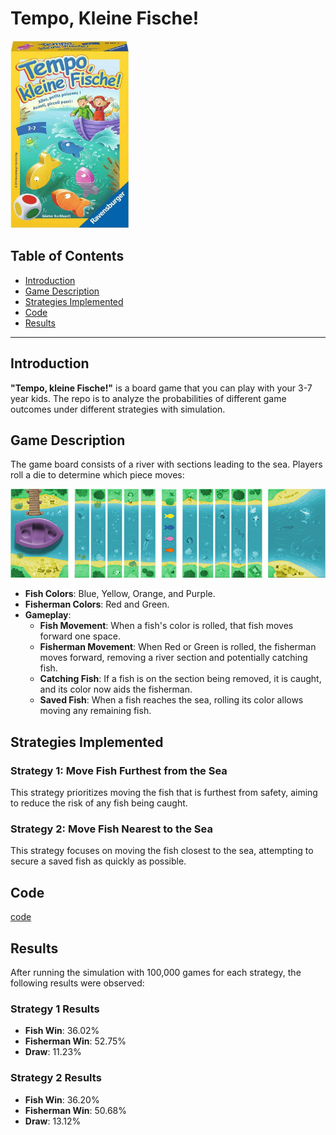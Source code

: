 # Tempo, Kleine Fische!

<img src="images/61P-ynQnAaL._AC_SL1024_.jpg" alt="Alt text" height="300">

## Table of Contents

- [Introduction](#introduction)
- [Game Description](#game-description)
- [Strategies Implemented](#strategies-implemented)
- [Code](#code)
- [Results](#results)

---

## Introduction

 **"Tempo, kleine Fische!"** is a board game that you can play with your 3-7 year kids. The repo is to analyze the probabilities of different game outcomes under different strategies with simulation.

## Game Description

The game board consists of a river with sections leading to the sea. Players roll a die to determine which piece moves:

![Alt text](images/FishingGameSmall.jpg)

- **Fish Colors**: Blue, Yellow, Orange, and Purple.
- **Fisherman Colors**: Red and Green.
- **Gameplay**:
  - **Fish Movement**: When a fish's color is rolled, that fish moves forward one space.
  - **Fisherman Movement**: When Red or Green is rolled, the fisherman moves forward, removing a river section and potentially catching fish.
  - **Catching Fish**: If a fish is on the section being removed, it is caught, and its color now aids the fisherman.
  - **Saved Fish**: When a fish reaches the sea, rolling its color allows moving any remaining fish.

## Strategies Implemented

### Strategy 1: Move Fish Furthest from the Sea

This strategy prioritizes moving the fish that is furthest from safety, aiming to reduce the risk of any fish being caught.

### Strategy 2: Move Fish Nearest to the Sea

This strategy focuses on moving the fish closest to the sea, attempting to secure a saved fish as quickly as possible.

## Code
[code](./simulation.ipynb)

## Results

After running the simulation with 100,000 games for each strategy, the following results were observed:

### Strategy 1 Results

- **Fish Win**: 36.02%
- **Fisherman Win**: 52.75%
- **Draw**: 11.23%

### Strategy 2 Results

- **Fish Win**: 36.20%
- **Fisherman Win**: 50.68%
- **Draw**: 13.12%

